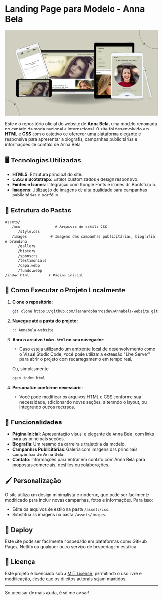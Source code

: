 # Landing Page para Modelo - Anna Bela

![](./image.jpg)

Este é o repositório oficial do website de **Anna Bela**, uma modelo renomada no cenário da moda nacional e internacional. O site foi desenvolvido em **HTML** e **CSS** com o objetivo de oferecer uma plataforma elegante e responsiva para apresentar a biografia, campanhas publicitárias e informações de contato de Anna Bela.

## 🖥️ **Tecnologias Utilizadas**

- **HTML5**: Estrutura principal do site.
- **CSS3 e Bootstrap5**: Estilos customizados e design responsivo.
- **Fontes e Ícones**: Integração com Google Fonts e ícones do Bootstrap 5.
- **Imagens**: Utilização de imagens de alta qualidade para campanhas publicitárias e portfólio.

## 📁 **Estrutura de Pastas**

```
assets/
   /css                # Arquivos de estilo CSS
      /style.css
   /images           # Imagens das campanhas publicitárias, biografia e branding
      /gallery
      /history
      /sponsors
      /testimonials
      /capa.webp
      /fundo.webp
/index.html         # Página inicial
```

## 🚀 **Como Executar o Projeto Localmente**

1. **Clone o repositório:**

   ```bash
   git clone https://github.com/leonardobarrosdev/Annabela-website.git
   ```

2. **Navegue até a pasta do projeto:**

   ```bash
   cd Annabela-website
   ```

3. **Abra o arquivo `index.html` no seu navegador:**

   - Caso esteja utilizando um ambiente local de desenvolvimento como o Visual Studio Code, você pode utilizar a extensão "Live Server" para abrir o projeto com recarregamento em tempo real.
   
   Ou, simplesmente:

   ```bash
   open index.html
   ```

4. **Personalize conforme necessário:**
   - Você pode modificar os arquivos HTML e CSS conforme sua necessidade, adicionando novas seções, alterando o layout, ou integrando outros recursos.

## 🌟 **Funcionalidades**

- **Página Inicial**: Apresentação visual e elegante de Anna Bela, com links para as principais seções.
- **Biografia**: Um resumo da carreira e trajetória da modelo.
- **Campanhas Publicitárias**: Galeria com imagens das principais campanhas de Anna Bela.
- **Contato**: Informações para entrar em contato com Anna Bela para propostas comerciais, desfiles ou colaborações.

## 🖌️ **Personalização**

O site utiliza um design minimalista e moderno, que pode ser facilmente modificado para incluir novas campanhas, fotos e informações. Para isso:

- Edite os arquivos de estilo na pasta `/assets/css`.
- Substitua as imagens na pasta `/assets/images`.

## 🔗 **Deploy**

Este site pode ser facilmente hospedado em plataformas como GitHub Pages, Netlify ou qualquer outro serviço de hospedagem estática.

## 📝 **Licença**

Este projeto é licenciado sob a [MIT License](LICENSE), permitindo o uso livre e modificação, desde que os direitos autorais sejam mantidos.

---

Se precisar de mais ajuda, é só me avisar!